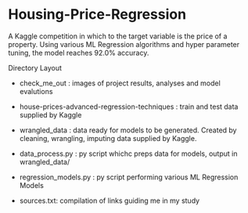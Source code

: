 # Housing-Price-Regression
A Kaggle competition in which to the target variable is the price of a property. Using various ML Regression algorithms and hyper parameter tuning, the model reaches 92.0% accuracy. 


Directory Layout 

* check_me_out : 
                images of project results, analyses and model evalutions 

* house-prices-advanced-regression-techniques : 
                train and test data supplied by Kaggle 
                
* wrangled_data : 
                data ready for models to be generated. Created by cleaning, wrangling, imputing data supplied by Kaggle. 
                
- data_process.py : 
                py script whichc preps data for models, output in wrangled_data/
                
- regression_models.py :
                py script performing various ML Regression Models 
                
- sources.txt:
                compilation of links guiding me in my study 
